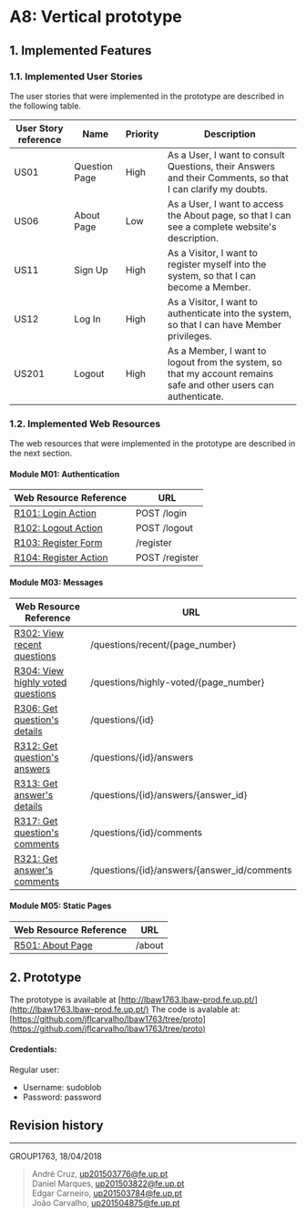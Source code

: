 # A8: Vertical prototype
 
## 1. Implemented Features
 
### 1.1. Implemented User Stories
 
The user stories that were implemented in the prototype are described in the following table.
 
| User Story reference | Name                   | Priority           | Description                      |
| -------------------- | ---------------------- | ------------------ | -------------------------------- |
| US01 | Question Page | High | As a User, I want to consult Questions, their Answers and their Comments, so that I can clarify my doubts. |
| US06 | About Page | Low | As a User, I want to access the About page, so that I can see a complete website's description. |
| US11 | Sign Up | High | As a Visitor, I want to register myself into the system, so that I can become a Member. |
| US12 | Log In | High | As a Visitor, I want to authenticate into the system, so that I can have Member privileges. |
| US201 | Logout | High | As a Member, I want to logout from the system, so that my account remains safe and other users can authenticate. |

 
### 1.2. Implemented Web Resources
The web resources that were implemented in the prototype are described in the next section.

#### Module M01: Authentication
 
| Web Resource Reference | URL                            |
| ---------------------- | ------------------------------ |
| [R101: Login Action](lbaw1763_a7.md#r101-login-action) | POST /login |
| [R102: Logout Action](lbaw1763_a7.md#r102-logout-action) | POST /logout |
| [R103: Register Form](lbaw1763_a7.md#r103-register-form) | /register |
| [R104: Register Action](lbaw1763_a7.md#r104-register-action)  | POST /register |

#### Module M03: Messages
 
| Web Resource Reference | URL                            |
| ---------------------- | ------------------------------ |
| [R302: View recent questions](lbaw1763_a7.md#r302-get-recent-questions) | /questions/recent/{page_number} |
| [R304: View highly voted questions](lbaw1763_a7.md#r304-get-highly-voted-questions) |  /questions/highly-voted/{page_number} |
| [R306: Get question's details](lbaw1763_a7.md#r306-get-questions-details) | /questions/{id} |
| [R312: Get question's answers](lbaw1763_a7.md#r312-get-questions-answers) | /questions/{id}/answers | 
| [R313: Get answer's details](lbaw1763_a7.md#r313-get-answers-details) | /questions/{id}/answers/{answer_id} | 
| [R317: Get question's comments](lbaw1763_a7.md#r317-get-questions-comments) | /questions/{id}/comments | 
| [R321: Get answer's comments](lbaw1763_a7.md#r321-get-answers-comments) | /questions/{id}/answers/{answer_id/comments | 

#### Module M05: Static Pages
 
| Web Resource Reference | URL                            |
| ---------------------- | ------------------------------ |
| [R501: About Page](lbaw1763_a7.md#r501-about-page) | /about |

## 2. Prototype
 
The prototype is available at [http://lbaw1763.lbaw-prod.fe.up.pt/](http://lbaw1763.lbaw-prod.fe.up.pt/)
The code is avalable at: [https://github.com/jflcarvalho/lbaw1763/tree/proto](https://github.com/jflcarvalho/lbaw1763/tree/proto)

#### Credentials:

Regular user:

* Username: sudoblob
* Password: password
 

## Revision history

***

GROUP1763, 18/04/2018

> André Cruz, up201503776@fe.up.pt  
> Daniel Marques, up201503822@fe.up.pt  
> Edgar Carneiro, up201503784@fe.up.pt  
> João Carvalho, up201504875@fe.up.pt  
